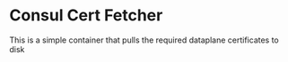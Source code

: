 # Consul Cert Fetcher

This is a simple container that pulls the required dataplane certificates to disk
